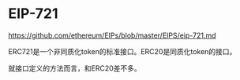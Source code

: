 # EIP-721

<https://github.com/ethereum/EIPs/blob/master/EIPS/eip-721.md>

ERC721是一个非同质化token的标准接口。ERC20是同质化token的接口。

就接口定义的方法而言，和ERC20差不多。


